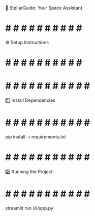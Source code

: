 🚀 StellarGuide: Your Space Assistant

# # # # # # # # # # # #
⚙️ Setup Instructions
# # # # # # # # # # # #


# # # # # # # # # # # # #
1️⃣ Install Dependencies
# # # # # # # # # # # # #

pip install -r requirements.txt

# # # # # # # # # # # # #
2️⃣ Running the Project 
# # # # # # # # # # # # #

streamlit run UI/app.py
